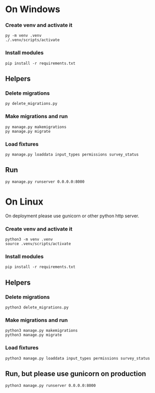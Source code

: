 # On Windows

### Create venv and activate it
```
py -m venv .venv
./.venv/scripts/activate
```

### Install modules
```
pip install -r requirements.txt
```

## Helpers

### Delete migrations

```
py delete_migrations.py
```

### Make migrations and run

```
py manage.py makemigrations
py manage.py migrate    
```

### Load fixtures

```
py manage.py loaddata input_types permissions survey_status
```

## Run 

```
py manage.py runserver 0.0.0.0:8000
```

# On Linux

On deployment please use gunicorn or other python http server.

### Create venv and activate it
```
python3 -m venv .venv
source .venv/scripts/activate
```

### Install modules
```
pip install -r requirements.txt
```

## Helpers

### Delete migrations

```
python3 delete_migrations.py
```

### Make migrations and run

```
python3 manage.py makemigrations
python3 manage.py migrate    
```

### Load fixtures

```
python3 manage.py loaddata input_types permissions survey_status
```

## Run, but please use gunicorn on production

```
python3 manage.py runserver 0.0.0.0:8000
```
